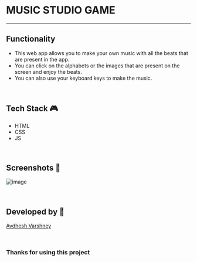 # MUSIC STUDIO GAME

--- 

## **Functionality**

- This web app allows you to make your own music with all the beats that are present in the app. 
- You can click on the alphabets or the images that are present on the screen and enjoy the beats. 
- You can also use your keyboard keys to make the music.

<br>

## **Tech Stack 🎮**

- HTML
- CSS
- JS

<br>

## **Screenshots 📸**

![image](https://github.com/pranjay-poddar/Dev-Geeks/assets/114330097/4d8fad32-cf78-4ef8-bbeb-6b0dc18ecd35)

<br>

## **Developed by 👦**

[Avdhesh Varshney](https://github.com/Avdhesh-Varshney)

<br>

### **Thanks for using this project**

